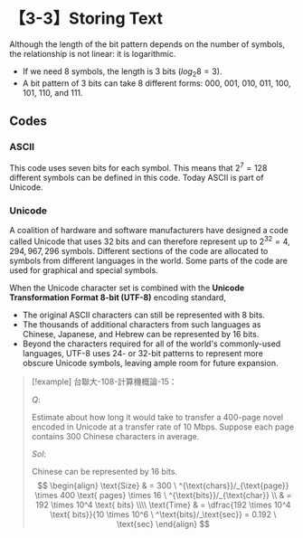 # 【3-3】Storing Text

Although the length of the bit pattern depends on the number of symbols, the relationship is not linear: it is logarithmic.

- If we need $8$ symbols, the length is $3$ bits ($log_{2}8 = 3$).
- A bit pattern of $3$ bits can take $8$ different forms: 000, 001, 010, 011, 100, 101, 110, and 111.

## Codes

### ASCII

This code uses seven bits for each symbol. This means that $2^7 = 128$ different symbols can be defined in this code. Today ASCII is part of Unicode.

### Unicode

A coalition of hardware and software manufacturers have designed a code called Unicode that uses 32 bits and can therefore represent up to $2^{32} = 4,294,967,296$ symbols. Different sections of the code are allocated to symbols from different languages in the world. Some parts of the code are used for graphical and special symbols.

When the Unicode character set is combined with the **Unicode Transformation Format 8-bit (UTF-8)** encoding standard,

- The original ASCII characters can still be represented with 8 bits.
- The thousands of additional characters from such languages as Chinese, Japanese, and Hebrew can be represented by 16 bits.
- Beyond the characters required for all of the world's commonly-used languages, UTF-8 uses 24- or 32-bit patterns to represent more obscure Unicode symbols, leaving ample room for future expansion.

> [!example]
> 台聯大-108-計算機概論-15：
>
> $Q:$
>
> Estimate about how long it would take to transfer a 400-page novel encoded in Unicode at a transfer rate of 10 Mbps. Suppose each page contains 300 Chinese characters in average.
>
> $Sol:$
>
> Chinese can be represented by 16 bits.
$$
\begin{align}
\text{Size} & =
300 \ ^{\text{chars}}/_{\text{page}}
\times 400 \text{ pages}
\times 16 \ ^{\text{bits}}/_{\text{char}} \\
& = 192 \times 10^4 \text{ bits} \\\\
\text{Time} & =
\dfrac{192 \times 10^4 \text{ bits}}{10 \times 10^6 \ ^\text{bits}/_\text{sec}}
= 0.192 \ \text{sec}
\end{align}
$$
